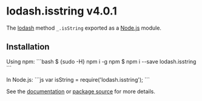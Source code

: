 # lodash.isstring v4.0.1

The [lodash](https://lodash.com/) method `_.isString` exported as a [Node.js](https://nodejs.org/) module.

## Installation

Using npm:
\`\`\`bash
$ {sudo -H} npm i -g npm
$ npm i --save lodash.isstring
\`\`\`

In Node.js:
\`\`\`js
var isString = require('lodash.isstring');
\`\`\`

See the [documentation](https://lodash.com/docs#isString) or [package source](https://github.com/lodash/lodash/blob/4.0.1-npm-packages/lodash.isstring) for more details.
